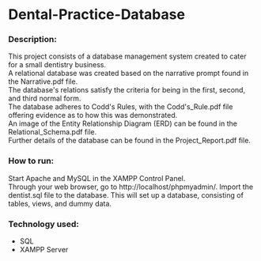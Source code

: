 # Dental-Practice-Database

### Description:   
This project consists of a database management system created to cater for a small dentistry business.  
A relational database was created based on the narrative prompt found in the Narrative.pdf file.  
The database's relations satisfy the criteria for being in the first, second, and third normal form.   
The database adheres to Codd's Rules, with the Codd's_Rule.pdf file offering evidence as to how this was demonstrated.  
An image of the Entity Relationship Diagram (ERD) can be found in the Relational_Schema.pdf file.  
Further details of the database can be found in the Project_Report.pdf file.  

### How to run:  
Start Apache and MySQL in the XAMPP Control Panel.  
Through your web browser, go to http://localhost/phpmyadmin/. Import the dentist.sql file to the database. This will set up a database, consisting of tables, views, and dummy data. 

### Technology used:
- SQL  
- XAMPP Server  

